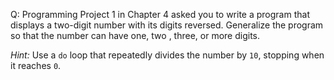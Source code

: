 Q: Programming Project 1 in Chapter 4 asked you to write a program that displays
a two-digit number with its digits reversed. Generalize the program so that the
number can have one, two , three, or more digits.

<em>Hint:</em> Use a `do` loop that repeatedly divides the number by `10`, stopping
when it reaches `0`.
